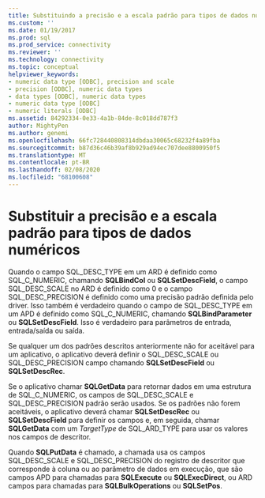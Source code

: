 ```yaml
---
title: Substituindo a precisão e a escala padrão para tipos de dados numéricos | Microsoft Docs
ms.custom: ''
ms.date: 01/19/2017
ms.prod: sql
ms.prod_service: connectivity
ms.reviewer: ''
ms.technology: connectivity
ms.topic: conceptual
helpviewer_keywords:
- numeric data type [ODBC], precision and scale
- precision [ODBC], numeric data types
- data types [ODBC], numeric data types
- numeric data type [ODBC]
- numeric literals [ODBC]
ms.assetid: 84292334-0e33-4a1b-84de-8c018dd787f3
author: MightyPen
ms.author: genemi
ms.openlocfilehash: 66fc728440808314dbdaa30065c68232f4a89fba
ms.sourcegitcommit: b87d36c46b39af8b929ad94ec707dee8800950f5
ms.translationtype: MT
ms.contentlocale: pt-BR
ms.lasthandoff: 02/08/2020
ms.locfileid: "68100608"
---
```

# <a name="overriding-default-precision-and-scale-for-numeric-data-types"></a>Substituir a precisão e a escala padrão para tipos de dados numéricos
Quando o campo SQL_DESC_TYPE em um ARD é definido como SQL_C_NUMERIC, chamando **SQLBindCol** ou **SQLSetDescField**, o campo SQL_DESC_SCALE no ARD é definido como 0 e o campo SQL_DESC_PRECISION é definido como uma precisão padrão definida pelo driver. Isso também é verdadeiro quando o campo de SQL_DESC_TYPE em um APD é definido como SQL_C_NUMERIC, chamando **SQLBindParameter** ou **SQLSetDescField**. Isso é verdadeiro para parâmetros de entrada, entrada/saída ou saída.  
  
 Se qualquer um dos padrões descritos anteriormente não for aceitável para um aplicativo, o aplicativo deverá definir o SQL_DESC_SCALE ou SQL_DESC_PRECISION campo chamando **SQLSetDescField** ou **SQLSetDescRec**.  
  
 Se o aplicativo chamar **SQLGetData** para retornar dados em uma estrutura de SQL_C_NUMERIC, os campos de SQL_DESC_SCALE e SQL_DESC_PRECISION padrão serão usados. Se os padrões não forem aceitáveis, o aplicativo deverá chamar **SQLSetDescRec** ou **SQLSetDescField** para definir os campos e, em seguida, chamar **SQLGetData** com um *TargetType* de SQL_ARD_TYPE para usar os valores nos campos de descritor.  
  
 Quando **SQLPutData** é chamado, a chamada usa os campos SQL_DESC_SCALE e SQL_DESC_PRECISION do registro de descritor que corresponde à coluna ou ao parâmetro de dados em execução, que são campos APD para chamadas para **SQLExecute** ou **SQLExecDirect**, ou ARD campos para chamadas para **SQLBulkOperations** ou **SQLSetPos**.
